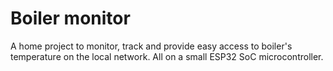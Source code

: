 # Boiler monitor

A home project to monitor, track and provide easy access to boiler's temperature
on the local network. All on a small ESP32 SoC microcontroller.

